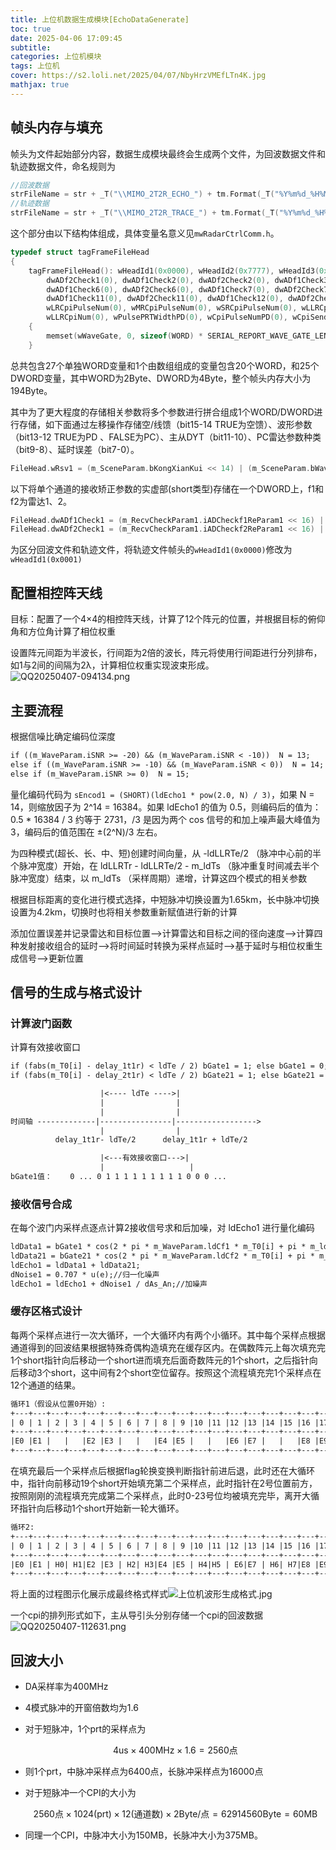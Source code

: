 ```yaml
---
title: 上位机数据生成模块[EchoDataGenerate]
toc: true
date: 2025-04-06 17:09:45
subtitle:
categories: 上位机模块
tags: 上位机
cover: https://s2.loli.net/2025/04/07/NbyHrzVMEfLTn4K.jpg
mathjax: true
---
```

## 帧头内存与填充

帧头为文件起始部分内容，数据生成模块最终会生成两个文件，为回波数据文件和轨迹数据文件，命名规则为

```c
//回波数据
strFileName = str + _T("\\MIMO_2T2R_ECHO_") + tm.Format(_T("%Y%m%d_%H%M%S")) + _T(".dat");
//轨迹数据
strFileName = str + _T("\\MIMO_2T2R_TRACE_") + tm.Format(_T("%Y%m%d_%H%M%S")) + _T(".dat");
```

这个部分由以下结构体组成，具体变量名意义见`mwRadarCtrlComm.h`。

```c
typedef struct tagFrameFileHead
{
	tagFrameFileHead(): wHeadId1(0x0000), wHeadId2(0x7777), wHeadId3(0xBC1C), wWorkModeChNum(0), wADChSel(0), wDAChSel(0), dwADf1Check1(0),
		dwADf2Check1(0), dwADf1Check2(0), dwADf2Check2(0), dwADf1Check3(0), dwADf2Check3(0), dwADf1Check4(0), dwADf2Check4(0), dwADf1Check5(0), dwADf2Check5(0),
		dwADf1Check6(0), dwADf2Check6(0), dwADf1Check7(0), dwADf2Check7(0), dwADf1Check8(0), dwADf2Check8(0), dwADf1Check9(0), dwADf2Check9(0), dwADf1Check10(0), dwADf2Check10(0),
		dwADf1Check11(0), dwADf2Check11(0), dwADf1Check12(0), dwADf2Check12(0), wRsv1(0), wRsv2(0), wLRPulsePRTWidth(0), wMRPulsePRTWidth(0), wSRPulsePRTWidth(0), wLLRPulsePRTWidth(0),
		wLRCpiPulseNum(0), wMRCpiPulseNum(0), wSRCpiPulseNum(0), wLLRCpiPulseNum(0), wLRCpiNum(0), wMRCpiNum(0), wSRCpiNum(0),
		wLLRCpiNum(0), wPulsePRTWidthPD(0), wCpiPulseNumPD(0), wCpiSendInterv(0), wCellNum(0), dwDSNR(0), wWinNum(0), wRsv3(0), wRsv4(0)
	{
		memset(wWaveGate, 0, sizeof(WORD) * SERIAL_REPORT_WAVE_GATE_LEN);
	}
```

总共包含27个单独WORD变量和1个由数组组成的变量包含20个WORD，和25个DWORD变量，其中WORD为2Byte、DWORD为4Byte，整个帧头内存大小为194Byte。

其中为了更大程度的存储相关参数将多个参数进行拼合组成1个WORD/DWORD进行存储，如下面通过左移操作存储空/线馈（bit15-14 TRUE为空馈）、波形参数（bit13-12 TRUE为PD 、FALSE为PC）、主从DYT（bit11-10）、PC雷达参数种类（bit9-8）、延时误差（bit7-0）。

```c
FileHead.wRsv1 = (m_SceneParam.bKongXianKui << 14) | (m_SceneParam.bWaveForm << 12) | ((m_SceneParam.iLeadSeeker - 1) << 10) | ((m_SceneParam.iParamNum - 1) << 8) | (INT(m_ErrorParam.fSitaErr) & 0x00ff);
```

以下将单个通道的接收矫正参数的实虚部(short类型)存储在一个DWORD上，f1和f2为雷达1、2。

```c
FileHead.dwADf1Check1 = (m_RecvCheckParam1.iADCheckf1ReParam1 << 16) | m_RecvCheckParam1.iADCheckf1ImParam1;
FileHead.dwADf2Check1 = (m_RecvCheckParam1.iADCheckf2ReParam1 << 16) | m_RecvCheckParam1.iADCheckf2ImParam1;
```

为区分回波文件和轨迹文件，将轨迹文件帧头的`wHeadId1(0x0000)`修改为`wHeadId1(0x0001)`

## 配置相控阵天线

目标：配置了一个4×4的相控阵天线，计算了12个阵元的位置，并根据目标的俯仰角和方位角计算了相位权重

设置阵元间距为半波长，行间距为2倍的波长，阵元将使用行间距进行分列排布，如1与2间的间隔为2λ，计算相位权重实现波束形成。![QQ20250407-094134.png](https://s2.loli.net/2025/04/07/lcThgudiqF8RAy4.png)

## 主要流程

根据信噪比确定编码位深度

```apache
if ((m_WaveParam.iSNR >= -20) && (m_WaveParam.iSNR < -10))  N = 13;
else if ((m_WaveParam.iSNR >= -10) && (m_WaveParam.iSNR < 0))  N = 14;
else if (m_WaveParam.iSNR >= 0)  N = 15;
```

量化编码代码为 `sEncod1 = (SHORT)(ldEcho1 * pow(2.0, N) / 3)`，如果 N = 14，则缩放因子为 2^14 = 16384。如果 ldEcho1 的值为 0.5，则编码后的值为：0.5 * 16384 / 3 约等于 2731，/3 是因为两个 cos 信号的和加上噪声最大峰值为 3，编码后的值范围在 ±(2^N)/3 左右。

为四种模式(超长、长、中、短)创建时间向量，从 -ldLLRTe/2 （脉冲中心前的半个脉冲宽度）开始，在 ldLLRTr - ldLLRTe/2 - m_ldTs （脉冲重复时间减去半个脉冲宽度）结束，以 m_ldTs （采样周期）递增，计算这四个模式的相关参数

根据目标距离的变化进行模式选择，中短脉冲切换设置为1.65km，长中脉冲切换设置为4.2km，切换时也将相关参数重新赋值进行新的计算

添加位置误差并记录雷达和目标位置-->计算雷达和目标之间的径向速度-->计算四种发射接收组合的延时-->将时间延时转换为采样点延时-->基于延时与相位权重生成信号-->更新位置

## 信号的生成与格式设计

### 计算波门函数

计算有效接收窗口

```apache
if (fabs(m_T0[i] - delay_1t1r) < ldTe / 2) bGate1 = 1; else bGate1 = 0;
if (fabs(m_T0[i] - delay_2t1r) < ldTe / 2) bGate21 = 1; else bGate21 = 0;
```

```apache
                    |<---- ldTe ---->|
                    |                |
                    |                |
时间轴 -------------|----------------|------------------>
                    |                |
          delay_1t1r- ldTe/2      delay_1t1r + ldTe/2

                    |<---有效接收窗口--->|
                    |                   |
bGate1值：    0 ... 0 1 1 1 1 1 1 1 1 1 0 0 0 ...
```

### 接收信号合成

在每个波门内采样点逐点计算2接收信号求和后加噪，对 ldEcho1 进行量化编码

```apache
ldData1 = bGate1 * cos(2 * pi * m_WaveParam.ldCf1 * m_T0[i] + pi * m_ldMu * (m_T0[i] - delay_1t1r) * (m_T0[i] - delay_1t1r) - 2 * pi * m_WaveParam.ldCF1 * delay_1t1r_F + aPw);
ldData21 = bGate21 * cos(2 * pi * m_WaveParam.ldCf2 * m_T0[i] + pi * m_ldMu * (m_T0[i] - delay_2t1r) * (m_T0[i] - delay_2t1r) - 2 * pi * m_WaveParam.ldCF2 * delay_2t1r_F + aPw);
ldEcho1 = ldData1 + ldData21;
dNoise1 = 0.707 * u(e);//归一化噪声
ldEcho1 = ldEcho1 + dNoise1 / dAs_An;//加噪声
```

### 缓存区格式设计

每两个采样点进行一次大循环，一个大循环内有两个小循环。其中每个采样点根据通道得到的回波结果根据特殊奇偶构造填充在缓存区内。在偶数阵元上每次填充完1个short指针向后移动一个short进而填充后面奇数阵元的1个short，之后指针向后移动3个short，这中间有2个short空位留存。按照这个流程填充完1个采样点在12个通道的结果。

```apache
循环1（假设从位置0开始）:
+---+---+---+---+---+---+---+---+---+---+---+---+---+---+---+---+---+---+---+---+
| 0 | 1 | 2 | 3 | 4 | 5 | 6 | 7 | 8 | 9 |10 |11 |12 |13 |14 |15 |16 |17 |18 |19 |...
+---+---+---+---+---+---+---+---+---+---+---+---+---+---+---+---+---+---+---+---+
|E0 |E1 |   |   |E2 |E3 |   |   |E4 |E5 |   |   |E6 |E7 |   |   |E8 |E9 |   |   |...
+---+---+---+---+---+---+---+---+---+---+---+---+---+---+---+---+---+---+---+---+                                
```

在填充最后一个采样点后根据flag轮换变换判断指针前进后退，此时还在大循环中，指针向前移动19个short开始填充第二个采样点，此时指针在2号位置前方，按照刚刚的流程填充完成第二个采样点，此时0-23号位均被填充完毕，离开大循环指针向后移动1个short开始新一轮大循环。

```apache
循环2:
+---+---+---+---+---+---+---+---+---+---+---+---+---+---+---+---+---+---+---+---+
| 0 | 1 | 2 | 3 | 4 | 5 | 6 | 7 | 8 | 9 |10 |11 |12 |13 |14 |15 |16 |17 |18 |19 |...
+---+---+---+---+---+---+---+---+---+---+---+---+---+---+---+---+---+---+---+---+
|E0 |E1 | H0| H1|E2 |E3 | H2| H3|E4 |E5 | H4|H5 | E6|E7 | H6| H7|E8 |E9 | H8| H9|...
+---+---+---+---+---+---+---+---+---+---+---+---+---+---+---+---+---+---+---+---+
```

将上面的过程图示化展示成最终格式样式![上位机波形生成格式.jpg](https://s2.loli.net/2025/04/07/XeIiSKgmholqaWd.jpg)

一个cpi的排列形式如下，主从导引头分别存储一个cpi的回波数据![QQ20250407-112631.png](https://s2.loli.net/2025/04/07/f6cCrRw18yoIhKu.png)

## 回波大小

* DA采样率为400MHz
* 4模式脉冲的开窗倍数均为1.6
* 对于短脉冲，1个prt的采样点为

  $$
  4\mathrm{us} \times 400\mathrm{MHz} \times 1.6 = 2560\mathrm{点}
  $$
* 则1个prt，中脉冲采样点为6400点，长脉冲采样点为16000点
* 对于短脉冲一个CPI的大小为

  $$
  2560\mathrm{点} \times 1024\mathrm{(prt)} \times 12\mathrm{(通道数)} \times 2\mathrm{Byte}/\mathrm{点} = 62914560\mathrm{Byte} = 60\mathrm{MB}
  $$
* 同理一个CPI，中脉冲大小为150MB，长脉冲大小为375MB。
